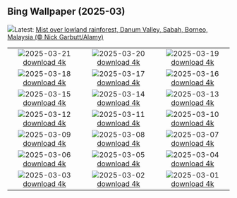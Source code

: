 ## Bing Wallpaper (2025-03)
![](https://www.bing.com/th?id=OHR.DanumValley_EN-CA7821707669_UHD.jpg&w=1000)Latest: [Mist over lowland rainforest, Danum Valley, Sabah, Borneo, Malaysia (© Nick Garbutt/Alamy)](https://www.bing.com/th?id=OHR.DanumValley_EN-CA7821707669_UHD.jpg)

|      |      |      |
| :----: | :----: | :----: |
|![](https://www.bing.com/th?id=OHR.SpringDaffodils_EN-CA0307251313_UHD.jpg&pid=hp&w=384&h=216&rs=1&c=4)2025-03-21 [download 4k](https://www.bing.com/th?id=OHR.SpringDaffodils_EN-CA0307251313_UHD.jpg)|![](https://www.bing.com/th?id=OHR.BlackHeron_EN-CA0146794297_UHD.jpg&pid=hp&w=384&h=216&rs=1&c=4)2025-03-20 [download 4k](https://www.bing.com/th?id=OHR.BlackHeron_EN-CA0146794297_UHD.jpg)|![](https://www.bing.com/th?id=OHR.SedonaSpring_EN-CA0725253888_UHD.jpg&pid=hp&w=384&h=216&rs=1&c=4)2025-03-19 [download 4k](https://www.bing.com/th?id=OHR.SedonaSpring_EN-CA0725253888_UHD.jpg)|
|![](https://www.bing.com/th?id=OHR.BeckettBridge_EN-CA5658772029_UHD.jpg&pid=hp&w=384&h=216&rs=1&c=4)2025-03-18 [download 4k](https://www.bing.com/th?id=OHR.BeckettBridge_EN-CA5658772029_UHD.jpg)|![](https://www.bing.com/th?id=OHR.PandaSnow_EN-CA0601748068_UHD.jpg&pid=hp&w=384&h=216&rs=1&c=4)2025-03-17 [download 4k](https://www.bing.com/th?id=OHR.PandaSnow_EN-CA0601748068_UHD.jpg)|![](https://www.bing.com/th?id=OHR.WhaleFestival_EN-CA5433600142_UHD.jpg&pid=hp&w=384&h=216&rs=1&c=4)2025-03-16 [download 4k](https://www.bing.com/th?id=OHR.WhaleFestival_EN-CA5433600142_UHD.jpg)|
|![](https://www.bing.com/th?id=OHR.BasqueDolmen_EN-CA3900622159_UHD.jpg&pid=hp&w=384&h=216&rs=1&c=4)2025-03-15 [download 4k](https://www.bing.com/th?id=OHR.BasqueDolmen_EN-CA3900622159_UHD.jpg)|![](https://www.bing.com/th?id=OHR.HoliColors_EN-CA2415049619_UHD.jpg&pid=hp&w=384&h=216&rs=1&c=4)2025-03-14 [download 4k](https://www.bing.com/th?id=OHR.HoliColors_EN-CA2415049619_UHD.jpg)|![](https://www.bing.com/th?id=OHR.ChateauLoire_EN-CA2155493752_UHD.jpg&pid=hp&w=384&h=216&rs=1&c=4)2025-03-13 [download 4k](https://www.bing.com/th?id=OHR.ChateauLoire_EN-CA2155493752_UHD.jpg)|
|![](https://www.bing.com/th?id=OHR.NusaPenida_EN-CA1409655767_UHD.jpg&pid=hp&w=384&h=216&rs=1&c=4)2025-03-12 [download 4k](https://www.bing.com/th?id=OHR.NusaPenida_EN-CA1409655767_UHD.jpg)|![](https://www.bing.com/th?id=OHR.NappingLion_EN-CA3810904692_UHD.jpg&pid=hp&w=384&h=216&rs=1&c=4)2025-03-11 [download 4k](https://www.bing.com/th?id=OHR.NappingLion_EN-CA3810904692_UHD.jpg)|![](https://www.bing.com/th?id=OHR.ItalyClock_EN-CA0044429164_UHD.jpg&pid=hp&w=384&h=216&rs=1&c=4)2025-03-10 [download 4k](https://www.bing.com/th?id=OHR.ItalyClock_EN-CA0044429164_UHD.jpg)|
|![](https://www.bing.com/th?id=OHR.FearlessWomen_EN-CA9880136828_UHD.jpg&pid=hp&w=384&h=216&rs=1&c=4)2025-03-09 [download 4k](https://www.bing.com/th?id=OHR.FearlessWomen_EN-CA9880136828_UHD.jpg)|![](https://www.bing.com/th?id=OHR.PlumBlossom_EN-CA9667491704_UHD.jpg&pid=hp&w=384&h=216&rs=1&c=4)2025-03-08 [download 4k](https://www.bing.com/th?id=OHR.PlumBlossom_EN-CA9667491704_UHD.jpg)|![](https://www.bing.com/th?id=OHR.WalterdaleBridge_EN-CA9868203704_UHD.jpg&pid=hp&w=384&h=216&rs=1&c=4)2025-03-07 [download 4k](https://www.bing.com/th?id=OHR.WalterdaleBridge_EN-CA9868203704_UHD.jpg)|
|![](https://www.bing.com/th?id=OHR.SuratThani_EN-CA9452161985_UHD.jpg&pid=hp&w=384&h=216&rs=1&c=4)2025-03-06 [download 4k](https://www.bing.com/th?id=OHR.SuratThani_EN-CA9452161985_UHD.jpg)|![](https://www.bing.com/th?id=OHR.MardiGrasJackson_EN-CA9265935084_UHD.jpg&pid=hp&w=384&h=216&rs=1&c=4)2025-03-05 [download 4k](https://www.bing.com/th?id=OHR.MardiGrasJackson_EN-CA9265935084_UHD.jpg)|![](https://www.bing.com/th?id=OHR.HornbillPair_EN-CA9068536722_UHD.jpg&pid=hp&w=384&h=216&rs=1&c=4)2025-03-04 [download 4k](https://www.bing.com/th?id=OHR.HornbillPair_EN-CA9068536722_UHD.jpg)|
|![](https://www.bing.com/th?id=OHR.EucalyptusForest_EN-CA8770630646_UHD.jpg&pid=hp&w=384&h=216&rs=1&c=4)2025-03-03 [download 4k](https://www.bing.com/th?id=OHR.EucalyptusForest_EN-CA8770630646_UHD.jpg)|![](https://www.bing.com/th?id=OHR.MaligneLakeJasper_EN-CA0802451019_UHD.jpg&pid=hp&w=384&h=216&rs=1&c=4)2025-03-02 [download 4k](https://www.bing.com/th?id=OHR.MaligneLakeJasper_EN-CA0802451019_UHD.jpg)|![](https://www.bing.com/th?id=OHR.NevadaBigHorns_EN-CA8281032097_UHD.jpg&pid=hp&w=384&h=216&rs=1&c=4)2025-03-01 [download 4k](https://www.bing.com/th?id=OHR.NevadaBigHorns_EN-CA8281032097_UHD.jpg)|
